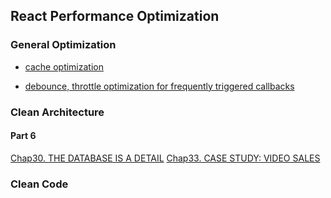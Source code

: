 ## React Performance Optimization

### General Optimization

- [cache optimization](./react-performance-optimization/general-optimization/04-cache-optimization.md)

- [debounce, throttle optimization for frequently triggered callbacks
](./react-performance-optimization/general-optimization/05-debounce-throttle.md)

### Clean Architecture

#### Part 6

[Chap30. THE DATABASE IS A DETAIL](./clean-architecture/part6-chap30.md)
[Chap33. CASE STUDY: VIDEO SALES](./clean-architecture/part6-chap33.md)


### Clean Code
